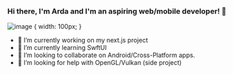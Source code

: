 ### Hi there, I'm Arda and I'm an aspiring web/mobile developer! 👋

![image](https://github.com/coderarda/coderarda/assets/70967004/6e2446b8-6286-4a55-a3b9-e93ed2cb09ae) { width: 100px; }

- 🔭 I’m currently working on my next.js project
- 🌱 I’m currently learning SwftUI
- 👯 I’m looking to collaborate on Android/Cross-Platform apps.
- 🤔 I’m looking for help with OpenGL/Vulkan (side project)

<!--
**coderarda/coderarda** is a ✨ _special_ ✨ repository because its `README.md` (this file) appears on your GitHub profile.

Here are some ideas to get you started:

- 💬 Ask me about 
- 📫 How to reach me: ...
- 😄 Pronouns: ...
- ⚡ Fun fact: ...
-->
